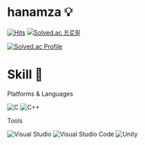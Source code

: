 # hanamza 💡

[![Hits](https://hits.seeyoufarm.com/api/count/incr/badge.svg?url=https%3A%2F%2Fgithub.com%2Fhanamza&count_bg=%2379C83D&title_bg=%23555555&icon=&icon_color=%23E7E7E7&title=hits&edge_flat=false)](https://hits.seeyoufarm.com)
[![Solved.ac
프로필](http://mazassumnida.wtf/api/mini/generate_badge?boj={sun3727310})](https://solved.ac/{sun3727310})

[![Solved.ac Profile](http://mazassumnida.wtf/api/v2/generate_badge?boj=sun3727310)](https://solved.ac/sun3727310/)

# Skill 🔧

Platforms & Languages 

![C](https://img.shields.io/badge/C-3CBDB1.svg?&style=for-the-badge&logo=C&logoColor=White)
![C++](https://img.shields.io/badge/C++-00599C.svg?&style=for-the-badge&logo=C++&logoColor=White)

Tools

![Visual Studio](https://img.shields.io/badge/Visual%20Studio-2C2255.svg?&style=for-the-badge&logo=Visual%20Studio&logoColor=white)
![Visual Studio Code](https://img.shields.io/badge/Visual%20Studio%20Code-007ACC.svg?&style=for-the-badge&logo=Visual%20Studio%20Code&logoColor=white)
![Unity](https://img.shields.io/badge/Unity-111111.svg?&style=for-the-badge&logo=Unity&logoColor=White)
